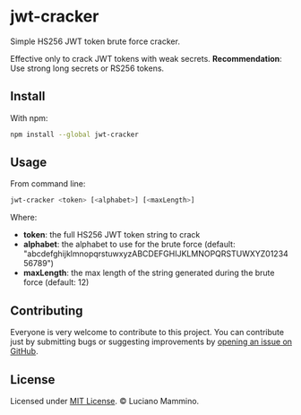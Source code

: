 # jwt-cracker

Simple HS256 JWT token brute force cracker.

Effective only to crack JWT tokens with weak secrets.
**Recommendation**: Use strong long secrets or RS256 tokens.


## Install

With npm:

```bash
npm install --global jwt-cracker
```


## Usage

From command line:

```bash
jwt-cracker <token> [<alphabet>] [<maxLength>]
```

Where:

* **token**: the full HS256 JWT token string to crack
* **alphabet**: the alphabet to use for the brute force (default: "abcdefghijklmnopqrstuwxyzABCDEFGHIJKLMNOPQRSTUWXYZ0123456789")
* **maxLength**: the max length of the string generated during the brute force (default: 12)


## Contributing

Everyone is very welcome to contribute to this project.
You can contribute just by submitting bugs or suggesting improvements by
[opening an issue on GitHub](https://github.com/lmammino/jwt-cracker/issues).


## License

Licensed under [MIT License](LICENSE). © Luciano Mammino.
